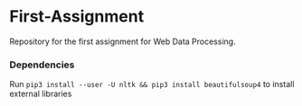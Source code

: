 # First-Assignment
Repository for the first assignment for Web Data Processing.

### Dependencies
Run `pip3 install --user -U nltk && pip3 install beautifulsoup4` to install external libraries